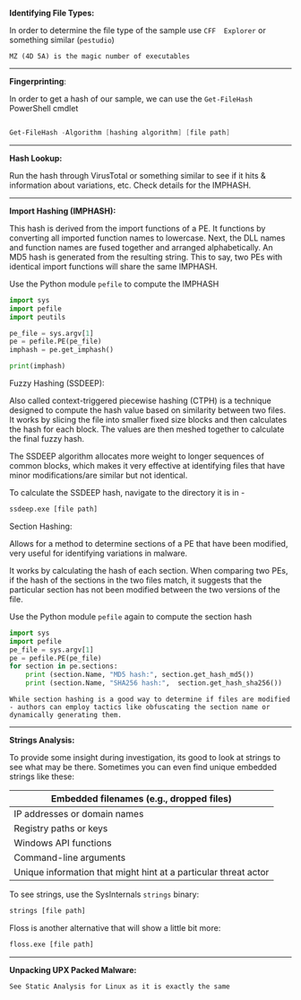 
**Identifying File Types:** 

In order to determine the file type of the sample use  `CFF  Explorer` or something similar (`pestudio`)

	MZ (4D 5A) is the magic number of executables

-----------------------------------------

**Fingerprinting**: 

In order to get a hash of our sample, we can use the `Get-FileHash` PowerShell cmdlet

```powershell

Get-FileHash -Algorithm [hashing algorithm] [file path]
```

-----------------------------------------

**Hash Lookup:** 

Run the hash through VirusTotal or something similar to see if it hits & information about variations, etc. Check details for the IMPHASH.

-----------------------------------------

**Import Hashing (IMPHASH):** 

This hash is derived from the import functions of a PE. It functions by converting all imported function names to lowercase. Next, the DLL names and function names are fused together and arranged alphabetically. An MD5 hash is generated from the resulting string. This to say, two PEs with identical import functions will share the same IMPHASH. 

Use the Python module `pefile` to compute the IMPHASH

```python
import sys
import pefile
import peutils

pe_file = sys.argv[1]
pe = pefile.PE(pe_file)
imphash = pe.get_imphash()

print(imphash)
```


Fuzzy Hashing (SSDEEP): 

Also called context-triggered piecewise hashing (CTPH) is a technique designed to compute the hash value based on similarity between two files. It works by slicing the file into smaller fixed size blocks and then calculates the hash for each block. The values are then meshed together to calculate the final fuzzy hash. 

The SSDEEP algorithm allocates more weight to longer sequences of common blocks, which makes it very effective at identifying files that have minor modifications/are similar but not identical.

To calculate the SSDEEP hash, navigate to the directory it is in - 

```cmd
ssdeep.exe [file path]
```


Section Hashing: 

Allows for a method to determine sections of a PE that have been modified, very useful for identifying variations in malware. 

It works by calculating the hash of each section. When comparing two PEs, if the hash of the sections in the two files match, it suggests that the particular section has not been modified between the two versions of the file. 

Use the Python module `pefile` again to compute the section hash

```python
import sys
import pefile
pe_file = sys.argv[1]
pe = pefile.PE(pe_file)
for section in pe.sections:
	print (section.Name, "MD5 hash:", section.get_hash_md5())
	print (section.Name, "SHA256 hash:",  section.get_hash_sha256())
```

	While section hashing is a good way to determine if files are modified - authors can employ tactics like obfuscating the section name or dynamically generating them.

-----------------------------------------

**Strings Analysis:** 

To provide some insight during investigation, its good to look at strings to see what may be there. Sometimes you can even find unique embedded strings like these: 

| Embedded filenames (e.g., dropped files)                        |
| --------------------------------------------------------------- |
| IP addresses or domain names                                    |
| Registry paths or keys                                          |
| Windows API functions                                           |
| Command-line arguments                                          |
| Unique information that might hint at a particular threat actor |

To see strings, use the SysInternals `strings` binary: 

```cmd
strings [file path]
```


Floss is another alternative that will show a little bit more: 

```cmd
floss.exe [file path]
```


-----------------------------------------

**Unpacking UPX Packed Malware:** 

	See Static Analysis for Linux as it is exactly the same